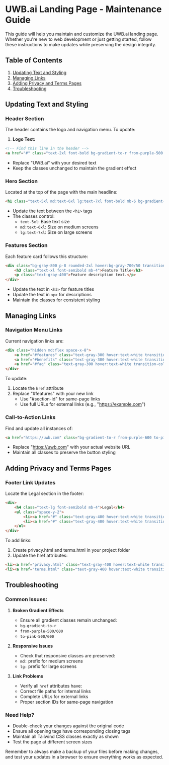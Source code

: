 # UWB.ai Landing Page - Maintenance Guide

This guide will help you maintain and customize the UWB.ai landing page. Whether you're new to web development or just getting started, follow these instructions to make updates while preserving the design integrity.

## Table of Contents
1. [Updating Text and Styling](#updating-text-and-styling)
2. [Managing Links](#managing-links)
3. [Adding Privacy and Terms Pages](#adding-privacy-and-terms-pages)
4. [Troubleshooting](#troubleshooting)

## Updating Text and Styling

### Header Section
The header contains the logo and navigation menu. To update:

1. **Logo Text:**
```html
<!-- Find this line in the header -->
<a href="#" class="text-2xl font-bold bg-gradient-to-r from-purple-500 to-pink-500 bg-clip-text text-transparent">UWB.ai</a>
```
- Replace "UWB.ai" with your desired text
- Keep the classes unchanged to maintain the gradient effect

### Hero Section
Located at the top of the page with the main headline:

```html
<h1 class="text-5xl md:text-6xl lg:text-7xl font-bold mb-6 bg-gradient-to-r from-purple-500 to-pink-500 bg-clip-text text-transparent">Build An Amazing Website In 3 Minutes</h1>
```
- Update the text between the `<h1>` tags
- The classes control:
  - `text-5xl`: Base text size
  - `md:text-6xl`: Size on medium screens
  - `lg:text-7xl`: Size on large screens

### Features Section
Each feature card follows this structure:
```html
<div class="bg-gray-800 p-8 rounded-2xl hover:bg-gray-700/50 transition-all duration-300 hover:-translate-y-1 hover:shadow-xl hover:shadow-purple-500/10">
    <h3 class="text-xl font-semibold mb-4">Feature Title</h3>
    <p class="text-gray-400">Feature description text.</p>
</div>
```
- Update the text in `<h3>` for feature titles
- Update the text in `<p>` for descriptions
- Maintain the classes for consistent styling

## Managing Links

### Navigation Menu Links
Current navigation links are:
```html
<div class="hidden md:flex space-x-8">
    <a href="#features" class="text-gray-300 hover:text-white transition-colors duration-300">Features</a>
    <a href="#benefits" class="text-gray-300 hover:text-white transition-colors duration-300">Benefits</a>
    <a href="#faq" class="text-gray-300 hover:text-white transition-colors duration-300">FAQ</a>
</div>
```
To update:
1. Locate the `href` attribute
2. Replace "#features" with your new link
   - Use "#section-id" for same-page links
   - Use full URLs for external links (e.g., "https://example.com")

### Call-to-Action Links
Find and update all instances of:
```html
<a href="https://uwb.com" class="bg-gradient-to-r from-purple-600 to-pink-600...">
```
- Replace "https://uwb.com" with your actual website URL
- Maintain all classes to preserve the button styling

## Adding Privacy and Terms Pages

### Footer Link Updates
Locate the Legal section in the footer:
```html
<div>
    <h4 class="text-lg font-semibold mb-4">Legal</h4>
    <ul class="space-y-2">
        <li><a href="#" class="text-gray-400 hover:text-white transition-colors duration-300">Privacy Policy</a></li>
        <li><a href="#" class="text-gray-400 hover:text-white transition-colors duration-300">Terms of Service</a></li>
    </ul>
</div>
```

To add links:
1. Create privacy.html and terms.html in your project folder
2. Update the href attributes:
```html
<li><a href="privacy.html" class="text-gray-400 hover:text-white transition-colors duration-300">Privacy Policy</a></li>
<li><a href="terms.html" class="text-gray-400 hover:text-white transition-colors duration-300">Terms of Service</a></li>
```

## Troubleshooting

### Common Issues:

1. **Broken Gradient Effects**
   - Ensure all gradient classes remain unchanged:
   - `bg-gradient-to-r`
   - `from-purple-500/600`
   - `to-pink-500/600`

2. **Responsive Issues**
   - Check that responsive classes are preserved:
   - `md:` prefix for medium screens
   - `lg:` prefix for large screens

3. **Link Problems**
   - Verify all `href` attributes have:
   - Correct file paths for internal links
   - Complete URLs for external links
   - Proper section IDs for same-page navigation

### Need Help?
- Double-check your changes against the original code
- Ensure all opening tags have corresponding closing tags
- Maintain all Tailwind CSS classes exactly as shown
- Test the page at different screen sizes

Remember to always make a backup of your files before making changes, and test your updates in a browser to ensure everything works as expected.